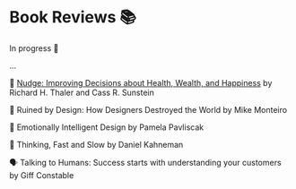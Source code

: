 # Book Reviews 📚

In progress 👀

...

🌻 [Nudge: Improving Decisions about Health, Wealth, and Happiness](nudge.md) by Richard H. Thaler and Cass R. Sunstein

👿 Ruined by Design: How Designers Destroyed the World by Mike Monteiro

💖 Emotionally Intelligent Design by Pamela Pavliscak

💭 Thinking, Fast and Slow by Daniel Kahneman

🗣 Talking to Humans: Success starts with understanding your customers by Giff Constable 
